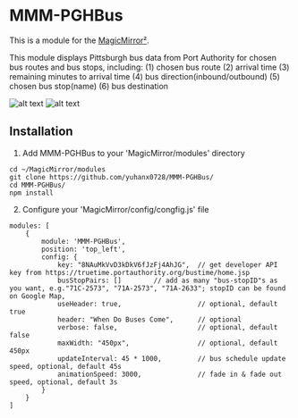 # MMM-PGHBus
This is a module for the [MagicMirror²](https://github.com/MichMich/MagicMirror/).

This module displays Pittsburgh bus data from Port Authority for chosen bus routes and bus stops, including:
(1) chosen bus route
(2) arrival time
(3) remaining minutes to arrival time
(4) bus direction(inbound/outbound)
(5) chosen bus stop(name)
(6) bus destination

![alt text](https://github.com/yuhanx0728/MMM-PGHBus/screenshots/default.png "Default")
![alt text](https://github.com/yuhanx0728/MMM-PGHBus/screenshots/verbose.png "Verbose")

## Installation
1. Add MMM-PGHBus to your 'MagicMirror/modules' directory
```
cd ~/MagicMirror/modules
git clone https://github.com/yuhanx0728/MMM-PGHBus/
cd MMM-PGHBus/
npm install
```
2. Configure your 'MagicMirror/config/congfig.js' file
```
modules: [
    {
        module: 'MMM-PGHBus',
        position: 'top_left',
        config: {
            key: "8NAuMkVvD3kDkV6fJzFj4AhJG",  // get developer API key from https://truetime.portauthority.org/bustime/home.jsp
            busStopPairs: []        // add as many "bus-stopID"s as you want, e.g."71C-2573", "71A-2573", "71A-2633"; stopID can be found on Google Map, 
            useHeader: true,                   // optional, default true
            header: "When Do Buses Come",      // optional
            verbose: false,                    // optional, default false
            maxWidth: "450px",                 // optional, default 450px
            updateInterval: 45 * 1000,         // bus schedule update speed, optional, default 45s
            animationSpeed: 3000,              // fade in & fade out speed, optional, default 3s
        }
    }
]
```

